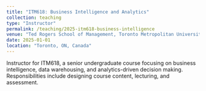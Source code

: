 ```yaml
---
title: "ITM618: Business Intelligence and Analytics"
collection: teaching
type: "Instructor"
permalink: /teaching/2025-itm618-business-intelligence
venue: "Ted Rogers School of Management, Toronto Metropolitan University"
date: 2025-01-01
location: "Toronto, ON, Canada"
---
```

Instructor for ITM618, a senior undergraduate course focusing on business intelligence, data warehousing, and analytics-driven decision making. Responsibilities include designing course content, lecturing, and assessment.
